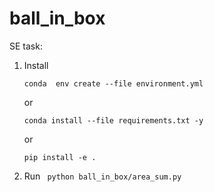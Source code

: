 # ball_in_box
SE task:

1. Install

    `conda  env create --file environment.yml`

    or

    `conda install --file requirements.txt -y`

    or

    `pip install -e .`

2. Run
    ` python ball_in_box/area_sum.py`
